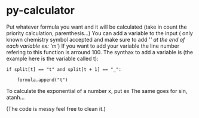 # py-calculator
Put whatever formula you want and it will be calculated (take in count the priority calculation, parenthesis...)
You can add a variable to the input ( only known chemistry symbol accepted and make sure to add '_' at the end of each variable ex: 'm_') 
If you want to add your variable the line number refering to this function is arround 100.
The synthax to add a variable is (the example here is the variable called t):

    if split[t] == "t" and split[t + 1] == "_":

        formula.append("t")

To calculate the exponential of a number x, put ex
The same goes for sin, atanh...

(The code is messy feel free to clean it.)
